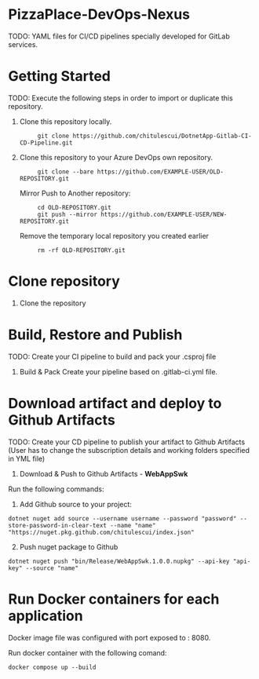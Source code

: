# PizzaPlace-DevOps-Nexus

TODO: YAML files for CI/CD pipelines specially developed for GitLab services. 

# Getting Started
TODO: Execute the following steps in order to import or duplicate this repository. 
1. Clone this repository locally.
   ```
        git clone https://github.com/chitulescui/DotnetApp-Gitlab-CI-CD-Pipeline.git
   ```
2. Clone this repository to your Azure DevOps own repository.
   ```
        git clone --bare https://github.com/EXAMPLE-USER/OLD-REPOSITORY.git
   ```
    Mirror Push to Another repository:
   ```
        cd OLD-REPOSITORY.git
        git push --mirror https://github.com/EXAMPLE-USER/NEW-REPOSITORY.git
   ```
    Remove the temporary local repository you created earlier
   ```  cd ..
        rm -rf OLD-REPOSITORY.git
   ```

# Clone repository
1. Clone the repository 
# Build, Restore and Publish
TODO: Create your CI pipeline to build and pack your .csproj file 
1. Build & Pack 
   Create your pipeline based on .gitlab-ci.yml file. 
# Download artifact and deploy to Github Artifacts 
TODO: Create your CD pipeline to publish your artifact to Github Artifacts (User has to change the subscription details and working folders specified in YML file)
1. Download & Push to Github Artifacts - **WebAppSwk**


Run the following commands:
1. Add Github source to your project:
```
dotnet nuget add source --username username --password "password" --store-password-in-clear-text --name "name" "https://nuget.pkg.github.com/chitulescui/index.json"
```
2. Push nuget package to Github
```
dotnet nuget push "bin/Release/WebAppSwk.1.0.0.nupkg" --api-key "api-key" --source "name"
```
# Run Docker containers for each application
Docker image file was configured with port exposed to : 8080. 


Run docker container with the following comand:
```
docker compose up --build
```
